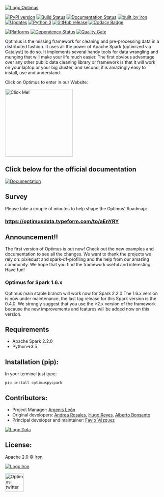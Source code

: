 [![Logo Optimus](https://github.com/ironmussa/Optimus/blob/master/images/logoOptimus.png)](https://hioptimus.com)

[![PyPI version](https://badge.fury.io/py/optimuspyspark.svg)](https://badge.fury.io/py/optimuspyspark) [![Build Status](https://travis-ci.org/ironmussa/Optimus.svg?branch=master)](https://travis-ci.org/ironmussa/Optimus) [![Documentation Status](https://readthedocs.org/projects/optimus-ironmussa/badge/?version=latest)](http://optimus-ironmussa.readthedocs.io/en/latest/?badge=latest)
 [![built_by iron](https://img.shields.io/badge/built_by-iron-FF69A4.svg)](http://ironmussa.com) [![Updates](https://pyup.io/repos/github/ironmussa/Optimus/shield.svg)](https://pyup.io/repos/github/ironmussa/Optimus/)
 [![Python 3](https://pyup.io/repos/github/ironmussa/Optimus/python-3-shield.svg)](https://pyup.io/repos/github/ironmussa/Optimus/) [![GitHub release](https://img.shields.io/github/release/ironmussa/optimus.svg)](https://github.com/ironmussa/Optimus/) [![Codacy Badge](https://api.codacy.com/project/badge/Grade/e01572e2af5640fcbcdd58e7408f3ea0)](https://www.codacy.com/app/favio.vazquezp/Optimus?utm_source=github.com&utm_medium=referral&utm_content=ironmussa/Optimus&utm_campaign=badger) 

[![Platforms](https://img.shields.io/badge/platform-Linux%20%7C%20Mac%20OS%20%7C%20Windows-blue.svg)](https://spark.apache.org/docs/2.2.0/#downloading) [![Dependency Status](https://gemnasium.com/badges/github.com/ironmussa/Optimus.svg)](https://gemnasium.com/github.com/ironmussa/Optimus) [![Quality Gate](https://sonarqube.com/api/badges/gate?key=ironmussa-optimus:optimus)](https://sonarqube.com/dashboard/index/ironmussa-optimus:optimus)


Optimus is the missing framework for cleaning and pre-processing data in a distributed fashion. It uses all the power of 
Apache Spark (optimized via Catalyst) to do so. It implements several handy tools for data wrangling and munging that will 
make your life much easier. The first obvious advantage over any other public data cleaning library or framework is that 
it will work on your laptop or your big cluster, and second, it is amazingly easy to install, use and understand.

Click on Optimus to enter in our Website:

<a href="https://hioptimus.com"><img src="https://github.com/ironmussa/Optimus/blob/master/images/robotOptimus.png" alt="Click Me!" border="0" height="220"></a>

## Click below for the official documentation

[![Documentation](https://media.readthedocs.com/corporate/img/header-logo.png)](http://optimus-ironmussa.readthedocs.io/en/latest/)

## Survey 

Please take a couple of minutes to help shape the Optimus' Roadmap:

### https://optimusdata.typeform.com/to/aEnYRY

## Announcement!!

The first version of Optimus is out now! Check out the new examples and documentation to see all the changes. 
We want to thank the projects we rely on: pixiedust and spark-df-profiling and the help from our amazing 
community. We hope that you find the framework useful and interesting. Have fun!

### Optimus for Spark 1.6.x

Optimus main stable branch will 
work now for Spark 2.2.0 The 1.6.x version is now under maintenance, 
the last tag release for this Spark version is the 0.4.0. We strongly 
suggest that you use the >2.x version of the framework because the 
new improvements and features will be added now on this version.

## Requirements
* Apache Spark 2.2.0
* Python=>3.5

## Installation (pip):

In your terminal just type:

```
pip install optimuspyspark
```

## Contributors: 

 - Project Manager: [Argenis León](https://github.com/argenisleon) 
 - Original developers: [Andrea Rosales](https://github.com/andrearosr), [Hugo Reyes](https://github.com/hugounavez), [Alberto Bonsanto](https://github.com/Bonsanto)
 - Principal developer and maintainer: [Favio Vázquez](https://github.com/faviovazquez)
 
[![Logo Data](https://www.bbvadata.com/wp-content/uploads/2016/07/bbvada_logo.png)](https://www.bbvadata.com)
 
## License:

Apache 2.0 © [Iron](https://github.com/ironmussa)

[![Logo Iron](https://ironmussa.com/wp-content/uploads/2017/08/iron-svg-2.png)](https://ironmussa.com)

<a href="https://twitter.com/optimus_data"><img src="https://www.shareicon.net/data/256x256/2015/09/01/94063_circle_512x512.png" alt="Optimus twitter" border="0" height="60"></a>
